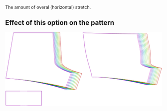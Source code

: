 The amount of overal (horizontal) stretch.

## Effect of this option on the pattern

![This image shows the effect of this option by superimposing several variants that have a different value for this option](shin_stretch_sample.svg "Effect of this option on the pattern")
